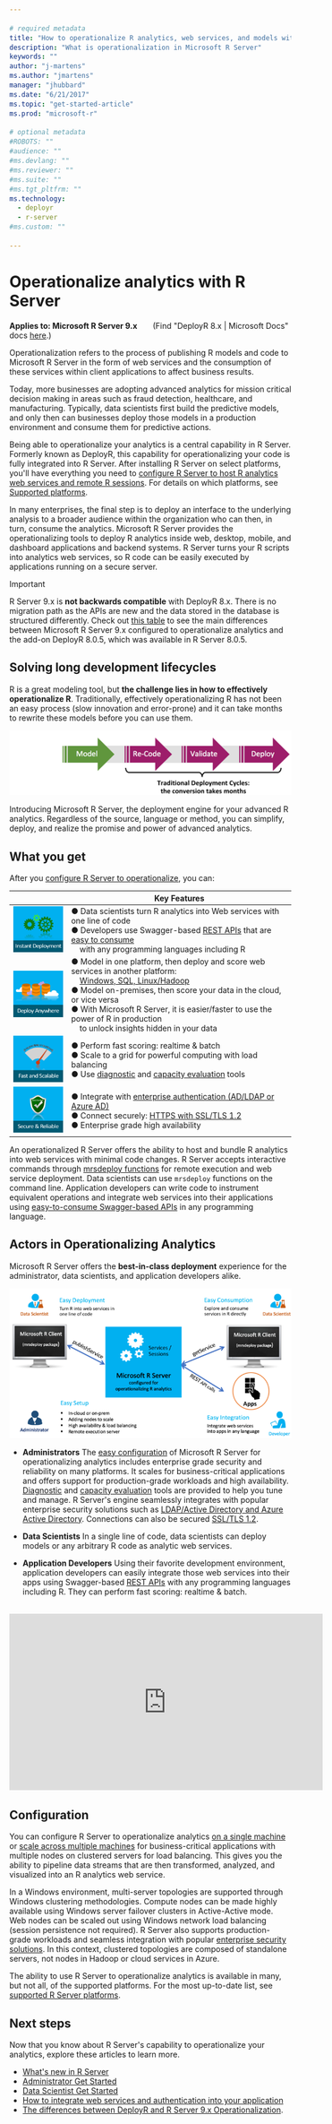 ```yaml
---

# required metadata
title: "How to operationalize R analytics, web services, and models with Microsoft R Server - Microsoft R Server | Microsoft Docs"
description: "What is operationalization in Microsoft R Server"
keywords: ""
author: "j-martens"
ms.author: "jmartens"
manager: "jhubbard"
ms.date: "6/21/2017"
ms.topic: "get-started-article"
ms.prod: "microsoft-r"

# optional metadata
#ROBOTS: ""
#audience: ""
#ms.devlang: ""
#ms.reviewer: ""
#ms.suite: ""
#ms.tgt_pltfrm: ""
ms.technology:
  - deployr
  - r-server
#ms.custom: ""

---
```


# Operationalize analytics with R Server

**Applies to:  Microsoft R Server 9.x**  &nbsp;&nbsp;&nbsp;&nbsp;&nbsp; (Find "DeployR 8.x | Microsoft Docs" docs [here](what-is-operationalization.md).)

Operationalization refers to the process of publishing R models and code to Microsoft R Server in the form of web services and the consumption of these services within client applications to affect business results.

Today, more businesses are adopting advanced analytics for mission critical decision making in areas such as fraud detection, healthcare, and manufacturing. Typically, data scientists first build the predictive models, and only then can businesses deploy those models in a production environment and consume them for predictive actions. 

Being able to operationalize your analytics is a central capability in R Server. Formerly known as DeployR, this capability for operationalizing your code is fully integrated into R Server. After installing R Server on select platforms, you'll have everything you need to [configure R Server to host R analytics web services and remote R sessions](operationalize/configure-start-for-administrators.md).  For details on which platforms, see [Supported platforms](install/r-server-install-supported-platforms.md).

In many enterprises, the final step is to deploy an interface to the underlying analysis to a broader audience within the organization who can then, in turn, consume the analytics. Microsoft R Server provides the operationalizing tools to deploy R analytics inside web, desktop, mobile, and dashboard applications and backend systems. R Server turns your R scripts into analytics web services, so R code can be easily executed by applications running on a secure server.

>[!Important]
>R Server 9.x is **not backwards compatible** with DeployR 8.x. There is no migration path as the APIs are new and the data stored in the database is structured differently. Check out [this table](whats-new-in-r-server.md#8vs9) to see  the main differences between Microsoft R Server 9.x configured to operationalize analytics and the add-on DeployR 8.0.5, which was available in R Server 8.0.5.

## Solving long development lifecycles

R is a great modeling tool, but **the challenge lies in how to effectively operationalize R**. Traditionally, effectively operationalizing R has not been an easy process (slow innovation and error-prone) and it can take months to rewrite these models before you can use them. 

![Engine](./media/what-is-operationalization/about-traditional-challenge.png) 

Introducing Microsoft R Server, the deployment engine for your advanced R analytics. Regardless of the source, language or method, you can simplify, deploy, and realize the promise and power of advanced analytics.

## What you get

After you [configure R Server to operationalize](operationalize/configure-start-for-administrators.md), you can: 

||Key Features|
|-|-|
|![1](./media/what-is-operationalization/about-1.png)|● Data scientists turn R analytics into Web services with one line of code<br>● Developers use Swagger-based [REST APIs](operationalize/concept-api.md) that are [easy to consume](operationalize/how-to-build-api-clients-from-swagger-for-app-integration.md) <br>&nbsp; &nbsp; with any programming languages including R|
|![2](./media/what-is-operationalization/about-2.png)|● Model in one platform, then deploy and score web services in another platform:<br>&nbsp; &nbsp; [Windows, SQL, Linux/Hadoop](operationalize/configure-start-for-administrators.md) <br>● Model on-premises, then score your data in the cloud, or vice versa <br>● With Microsoft R Server, it is easier/faster to use the power of R in production<br>&nbsp; &nbsp; to unlock insights hidden in your data |
|![3](./media/what-is-operationalization/about-3.png)|● Perform fast scoring: realtime & batch <br>● Scale to a grid for powerful computing with load balancing<br>● Use [diagnostic](operationalize/configure-run-diagnostics.md) and [capacity evaluation](operationalize/configure-evaluate-capacity.md) tools|
|![4](./media/what-is-operationalization/about-4.png)|● Integrate with [enterprise authentication (AD/LDAP or Azure AD)](operationalize/configure-authentication.md)<br>● Connect securely: [HTTPS with SSL/TLS 1.2](operationalize/configure-https.md)<br>● Enterprise grade high availability|

An operationalized R Server offers the ability to host and bundle R analytics into web services with minimal code changes. R Server accepts interactive commands through [mrsdeploy functions](r-reference/mrsdeploy/mrsdeploy-package.md) for remote execution and web service deployment. Data scientists can use `mrsdeploy` functions  on the command line. Application developers can write code to instrument equivalent operations and integrate web services into their applications using [easy-to-consume Swagger-based APIs](operationalize/concept-api.md) in any programming language.

## Actors in Operationalizing Analytics

Microsoft R Server offers the **best-in-class deployment** experience for the administrator, data scientists, and application developers alike. 

![Personas](./media/what-is-operationalization/about-personas.png)

+ **Administrators** The [easy configuration](operationalize/configure-start-for-administrators.md) of Microsoft R Server for operationalizing analytics includes enterprise grade security and reliability on many platforms. It scales for business-critical applications and offers support for production-grade workloads and high availability. [Diagnostic](operationalize/configure-run-diagnostics.md) and [capacity evaluation](operationalize/configure-evaluate-capacity.md) tools are provided to help you tune and manage. R Server's engine seamlessly integrates with popular enterprise security solutions such as [LDAP/Active Directory and Azure Active Directory](operationalize/configure-authentication.md). Connections can also be secured [SSL/TLS 1.2](operationalize/configure-https.md). 

+ **Data Scientists** In a single line of code, data scientists can deploy  models or any arbitrary R code as analytic web services. 

+ **Application Developers** Using their favorite development environment, application developers can easily integrate those web services into their apps using Swagger-based [REST APIs](operationalize/concept-api.md) with any programming languages including R. They can perform fast scoring: realtime & batch. 

<br>

<div align=center><iframe width="560" height="315" src="https://www.youtube.com/embed/1Nvs6QShWqY" frameborder="0" allowfullscreen></iframe></div>

## Configuration

You can configure R Server to operationalize analytics [on a single machine](install/operationalize-r-server-one-box-config.md#onebox) or [scale across multiple machines](install/operationalize-r-server-enterprise-config.md) for business-critical applications with multiple nodes on clustered servers for load balancing. This gives you the ability to pipeline data streams that are then transformed, analyzed, and visualized into an R analytics web service.

In a Windows environment, multi-server topologies are supported through Windows clustering methodologies. Compute nodes can be made highly available using Windows server failover clusters in Active-Active mode. Web nodes can be scaled out using Windows network load balancing (session persistence not required). R Server also supports production-grade workloads and seamless integration with popular [enterprise security solutions](operationalize/configure-start-for-administrators.md#security). In this context, clustered topologies are composed of standalone servers, not nodes in Hadoop or cloud services in Azure.

The ability to use R Server to operationalize analytics is available in many, but not all, of the supported platforms. For the most up-to-date list, see [supported R Server platforms](install/r-server-install-supported-platforms.md).

## Next steps

Now that you know about R Server's capability to operationalize your analytics, explore these articles to learn more.

+ [What's new in R Server](whats-new-in-r-server.md)
+ [Administrator Get Started](operationalize/configure-start-for-administrators.md)
+ [Data Scientist Get Started](operationalize/concept-operationalize-deploy-consume.md)
+ [How to integrate web services and authentication into your application](operationalize/how-to-build-api-clients-from-swagger-for-app-integration.md)
+ [The differences between DeployR and R Server 9.x Operationalization](https://blogs.msdn.microsoft.com/rserver/2017/05/11/1885/).